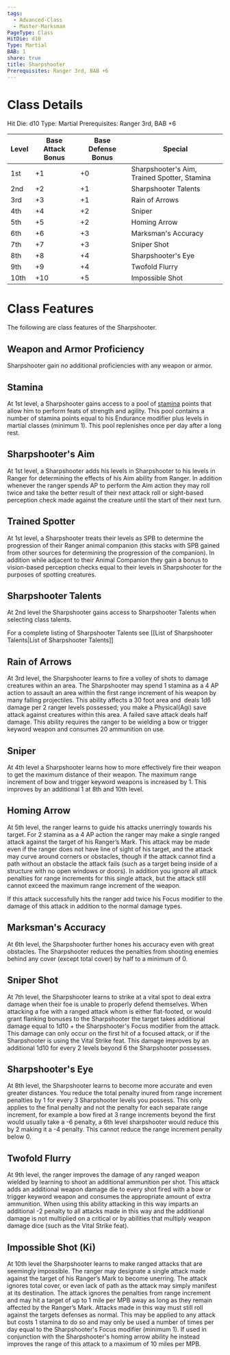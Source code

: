 ```yaml
---
tags:
  - Advanced-Class
  - Master-Marksman
PageType: Class
HitDie: d10
Type: Martial
BAB: 1
share: true
title: Sharpshooter
Prerequisites: Ranger 3rd, BAB +6
---
```

# Class Details
Hit Die:  d10
Type: Martial
Prerequisites: Ranger 3rd, BAB +6

| Level | Base Attack Bonus | Base Defense Bonus | Special                                                |
| ----- | ----------------- | ------------------ | ------------------------------------------------------ |
| 1st   | +1                | +0                 | Sharpshooter's Aim, Trained Spotter, Stamina           |
| 2nd   | +2                | +1                 | Sharpshooter Talents                                   |
| 3rd   | +3                | +1                 | Rain of Arrows                                         |
| 4th   | +4                | +2                 | Sniper                                                 |
| 5th   | +5                | +2                 | Homing Arrow                                           |
| 6th   | +6                | +3                 | Marksman's Accuracy                                    |
| 7th   | +7                | +3                 | Sniper Shot                                            |
| 8th   | +8                | +4                 | Sharpshooter's Eye                                     |
| 9th   | +9                | +4                 | Twofold Flurry                                         |
| 10th  | +10               | +5                 | Impossible Shot                                        |

# Class Features

The following are class features of the Sharpshooter.
## Weapon and Armor Proficiency

Sharpshooter gain no additional proficiencies with any weapon or armor.
## Stamina

At 1st level, a Sharpshooter gains access to a pool of <a href="/Rules/Combat%20Rules/Combat%20Statistics/#stamina">stamina</a> points that allow him to perform feats of strength and agility. This pool contains a number of stamina points equal to his Endurance modifier plus levels in martial classes (minimum 1). This pool replenishes once per day after a long rest.

## Sharpshooter's Aim

At 1st level, a Sharpshooter adds his levels in Sharpshooter to his levels in Ranger for determining the effects of his Aim ability from Ranger. In addition whenever the ranger spends AP to perform the Aim action they may roll twice and take the better result of their next attack roll or sight-based perception check made against the creature until the start of their next turn.
## Trained Spotter

At 1st level, a Sharpshooter treats their levels as SPB to determine the progression of their Ranger animal companion (this stacks with SPB gained from other sources for determining the progression of the companion). In addition while adjacent to their Animal Companion they gain a bonus to vision-based perception checks equal to their levels in Sharpshooter for the purposes of spotting creatures.
## Sharpshooter Talents

At 2nd level the Sharpshooter gains access to Sharpshooter Talents when selecting class talents.

For a complete listing of Sharpshooter Talents see [[List of Sharpshooter Talents|List of Sharpshooter Talents]]
## Rain of Arrows

At 3rd level, the Sharpshooter learns to fire a volley of shots to damage creatures within an area. The Sharpshooter may spend 1 stamina as a 4 AP action to assault an area within the first range increment of his weapon by many falling projectiles. This ability affects a 30 foot area and  deals 1d6 damage per 2 ranger levels possessed; you make a Physical(Agi) save attack against creatures within this area. A failed save attack deals half damage. This ability requires the ranger to be wielding a bow or trigger keyword weapon and consumes 20 ammunition on use.
## Sniper

At 4th level a Sharpshooter learns how to more effectively fire their weapon to get the maximum distance of their weapon. The maximum range increment of bow and trigger keyword weapons is increased by 1. This improves by an additional 1 at 8th and 10th level.
## Homing Arrow

At 5th level, the ranger learns to guide his attacks unerringly towards his target. For 2 stamina as a 4 AP action the ranger may make a single ranged attack against the target of his Ranger’s Mark. This attack may be made even if the ranger does not have line of sight of his target, and the attack may curve around corners or obstacles, though if the attack cannot find a path without an obstacle the attack fails (such as a target being inside of a structure with no open windows or doors). In addition you ignore all attack penalties for range increments for this single attack, but the attack still cannot exceed the maximum range increment of the weapon.

If this attack successfully hits the ranger add twice his Focus modifier to the damage of this attack in addition to the normal damage types.
## Marksman's Accuracy

At 6th level, the Sharpshooter further hones his accuracy even with great obstacles. The Sharpshooter reduces the penalties from shooting enemies behind any cover (except total cover) by half to a minimum of 0.
## Sniper Shot

At 7th level, the Sharpshooter learns to strike at a vital spot to deal extra damage when their foe is unable to properly defend themselves. When attacking a foe with a ranged attack whom is either flat-footed, or would grant flanking bonuses to the Sharpshooter the target takes additional damage equal to 1d10 + the Sharpshooter's Focus modifier from the attack. This damage can only occur on the first hit of a focused attack, or if the Sharpshooter is using the Vital Strike feat. This damage improves by an additional 1d10 for every 2 levels beyond 6 the Sharpshooter possesses.
## Sharpshooter's Eye

At 8th level, the Sharpshooter learns to become more accurate and even greater distances. You reduce the total penalty inured from range increment penalties by 1 for every 3 Sharpshooter levels you possess. This only applies to the final penalty and not the penalty for each separate range increment, for example a bow fired at 3 range increments beyond the first would usually take a -6 penalty, a 6th level sharpshooter would reduce this by 2 making it a -4 penalty. This cannot reduce the range increment penalty below 0.
## Twofold Flurry

At 9th level, the ranger improves the damage of any ranged weapon wielded by learning to shoot an additional ammunition per shot. This attack adds an additional weapon damage die to every shot fired with a bow or trigger keyword weapon and consumes the appropriate amount of extra ammunition. When using this ability attacking in this way imparts an additional -2 penalty to all attacks made in this way and the additional damage is not multiplied on a critical or by abilities that multiply weapon damage dice (such as the Vital Strike feat).
## Impossible Shot (Ki)

At 10th level the Sharpshooter learns to make ranged attacks that are seemingly impossible. The ranger may designate a single attack made against the target of his Ranger’s Mark to become unerring. The attack ignores total cover, or even lack of path as the attack may simply manifest at its destination. The attack ignores the penalties from range increment and may hit a target of up to 1 mile per MPB away as long as they remain affected by the Ranger’s Mark. Attacks made in this way must still roll against the targets defenses as normal. This may be applied to any attack but costs 1 stamina to do so and may only be used a number of times per day equal to the Sharpshooter's Focus modifier (minimum 1). If used in conjunction with the Sharpshooter's homing arrow ability he instead improves the range of this attack to a maximum of 10 miles per MPB.